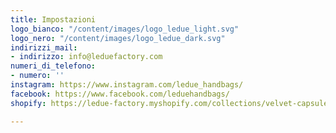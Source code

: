 ```yaml
---
title: Impostazioni
logo_bianco: "/content/images/logo_ledue_light.svg"
logo_nero: "/content/images/logo_ledue_dark.svg"
indirizzi_mail:
- indirizzo: info@leduefactory.com
numeri_di_telefono:
- numero: ''
instagram: https://www.instagram.com/ledue_handbags/
facebook: https://www.facebook.com/leduehandbags/
shopify: https://ledue-factory.myshopify.com/collections/velvet-capsule-collection-2020

---
```

